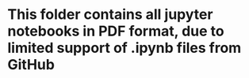 # This folder contains all jupyter notebooks in PDF format, due to limited support of .ipynb files from GitHub
